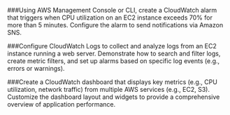 ###Using AWS Management Console or CLI, create a CloudWatch alarm that triggers when CPU utilization on an EC2 instance exceeds 70% for more than 5 minutes. Configure the alarm to send notifications via Amazon SNS.



###Configure CloudWatch Logs to collect and analyze logs from an EC2 instance running a web server. Demonstrate how to search and filter logs, create metric filters, and set up alarms based on specific log events (e.g., errors or warnings).



###Create a CloudWatch dashboard that displays key metrics (e.g., CPU utilization, network traffic) from multiple AWS services (e.g., EC2, S3). Customize the dashboard layout and widgets to provide a comprehensive overview of application performance.
